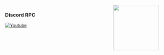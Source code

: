 <img align="right" src='https://github.com/niveshbirangal/discord-rpc/blob/master/readmeassets/intro.gif' width="150">

### Discord RPC
[![Youtube](https://img.shields.io/youtube/views/udY540zICDY?style=social)](https://www.youtube.com/watch?v=udY540zICDY&t=12s)

